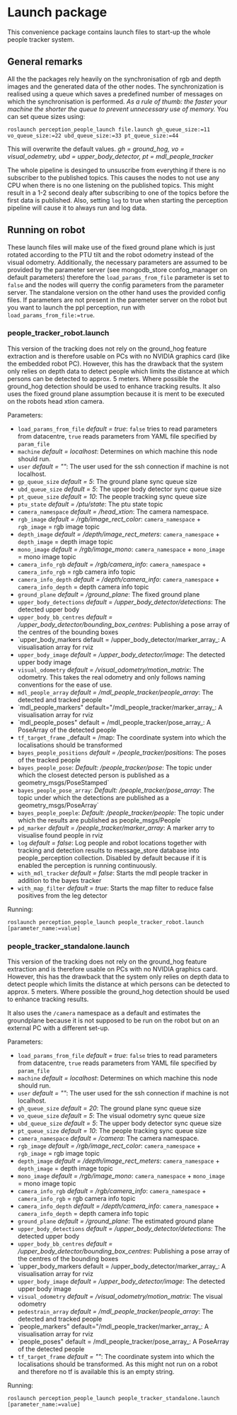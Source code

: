 # Launch package
This convenience package contains launch files to start-up the whole people tracker system.

## General remarks
All the the packages rely heavily on the synchronisation of rgb and depth images and the generated data of the other nodes. The synchronization is realised using a queue which saves a predefined number of messages on which the synchronisation is performed. _As a rule of thumb: the faster your machine the shorter the queue to prevent unnecessary use of memory._ You can set queue sizes using:
```
roslaunch perception_people_launch file.launch gh_queue_size:=11 vo_queue_size:=22 ubd_queue_size:=33 pt_queue_size:=44
```
This will overwrite the default values.  _gh = ground_hog, vo = visual_odemetry, ubd = upper_body_detector, pt = mdl_people_tracker_

The whole pipeline is desinged to unsuscribe from everything if there is no subscriber to the published topics. This causes the nodes to not use any CPU when there is no one listening on the published topics. This might result in a 1-2 second dealy after subscribing to one of the topics before the first data is published. Also, setting `log` to true when starting the perception pipeline will cause it to always run and log data.

## Running on robot
These launch files will make use of the fixed ground plane which is just rotated according to the PTU tilt and the robot odometry instead of the visual odometry. Additionally, the necessary parameters are assumed to be provided by the parameter server (see mongodb_store confog_manager on default parameters) therefore the `load_params_from_file` parameter is set to `false` and the nodes will querry the config parameters from the parameter server. The standalone version on the other hand uses the provided config files. If parameters are not present in the paremeter server on the robot but you want to launch the ppl perception, run with `load_params_from_file:=true`.

### people_tracker_robot.launch
This version of the tracking does not rely on the ground_hog feature extraction and is therefore usable on PCs with no NVIDIA graphics card (like the embedded robot PC). However, this has the drawback that the system only relies on depth data to detect people which limits the distance at which persons can be detected to approx. 5 meters. Where possible the ground_hog detection should be used to enhance tracking results. It also uses the fixed ground plane assumption because it is ment to be executed on the robots head xtion camera.

Parameters:
* `load_params_from_file` _default = true_: `false` tries to read parameters from datacentre, `true` reads parameters from YAML file specified by `param_file`
* `machine` _default = localhost_: Determines on which machine this node should run.
* `user` _default = ""_: The user used for the ssh connection if machine is not localhost.
* `gp_queue_size` _default = 5_: The ground plane sync queue size
* `ubd_queue_size` _default = 5_: The upper body detector sync queue size
* `pt_queue_size` _default = 10_: The people tracking sync queue size
* `ptu_state` _default = /ptu/state_: The ptu state topic
* `camera_namespace` _default = /head_xtion_: The camera namespace.
* `rgb_image` _default = /rgb/image_rect_color_: `camera_namespace` + `rgb_image` = rgb image topic
* `depth_image` _default = /depth/image_rect_meters_: `camera_namespace` + `depth_image` = depth image topic
* `mono_image` _default = /rgb/image_mono_: `camera_namespace` + `mono_image` = mono image topic
* `camera_info_rgb` _default = /rgb/camera_info_: `camera_namespace` + `camera_info_rgb` = rgb camera info topic
* `camera_info_depth` _default = /depth/camera_info_: `camera_namespace` + `camera_info_depth` = depth camera info topic
* `ground_plane` _default = /ground_plane_: The fixed ground plane
* `upper_body_detections` _default = /upper_body_detector/detections_: The detected upper body
* `upper_body_bb_centres` _default = /upper_body_detector/bounding_box_centres_: Publishing a pose array of the centres of the bounding boxes
* `upper_body_markers default = /upper_body_detector/marker_array_: A visualisation array for rviz
* `upper_body_image` _default = /upper_body_detector/image_: The detected upper body image
* `visual_odometry` _default = /visual_odometry/motion_matrix_: The odometry. This takes the real odometry and only follows naming conventions for the ease of use.
* `mdl_people_array` _default = /mdl_people_tracker/people_array_: The detected and tracked people
* `mdl_people_markers" default="/mdl_people_tracker/marker_array_: A visualisation array for rviz
* `mdl_people_poses" default = /mdl_people_tracker/pose_array_: A PoseArray of the detected people
* `tf_target_frame` _default = /map: The coordinate system into which the localisations should be transformed
* `bayes_people_positions` _default = /people_tracker/positions_: The poses of the tracked people
* `bayes_people_pose`: _Default: /people_tracker/pose_: The topic under which the closest detected person is published as a geometry_msgs/PoseStamped`
* `bayes_people_pose_array`: _Default: /people_tracker/pose_array_: The topic under which the detections are published as a geometry_msgs/PoseArray`
* `bayes_people_poeple`: _Default: /people_tracker/people_: The topic under which the results are published as people_msgs/People`
* `pd_marker` _default = /people_tracker/marker_array_: A marker arry to visualise found people in rviz
* `log` _default = false_: Log people and robot locations together with tracking and detection results to message_store database into people_perception collection. Disabled by default because if it is enabled the perception is running continuously.
* `with_mdl_tracker` _default = false_: Starts the mdl people tracker in addition to the bayes tracker
* `with_map_filter` _default = true_: Starts the map filter to reduce false positives from the leg detector


Running:
```
roslaunch perception_people_launch people_tracker_robot.launch [parameter_name:=value]
```

### people_tracker_standalone.launch
This version of the tracking does not rely on the ground_hog feature extraction and is therefore usable on PCs with no NVIDIA graphics card. However, this has the drawback that the system only relies on depth data to detect people which limits the distance at which persons can be detected to approx. 5 meters. Where possible the ground_hog detection should be used to enhance tracking results. 

It also uses the `/camera` namespace as a default and estimates the groundplane because it is not supposed to be run on the robot but on an external PC with a different set-up.


Parameters:
* `load_params_from_file` _default = true_: `false` tries to read parameters from datacentre, `true` reads parameters from YAML file specified by `param_file`
* `machine` _default = localhost_: Determines on which machine this node should run.
* `user` _default = ""_: The user used for the ssh connection if machine is not localhost.
* `gh_queue_size` _default = 20_: The ground plane sync queue size
* `vo_queue_size` _default = 5_: The visual odometry sync queue size
* `ubd_queue_size` _default = 5_: The upper body detector sync queue size
* `pt_queue_size` _default = 10_: The people tracking sync queue size
* `camera_namespace` _default = /camera_: The camera namespace.
* `rgb_image` _default = /rgb/image_rect_color_: `camera_namespace` + `rgb_image` = rgb image topic
* `depth_image` _default = /depth/image_rect_meters_: `camera_namespace` + `depth_image` = depth image topic
* `mono_image` _default = /rgb/image_mono_: `camera_namespace` + `mono_image` = mono image topic
* `camera_info_rgb` _default = /rgb/camera_info_: `camera_namespace` + `camera_info_rgb` = rgb camera info topic
* `camera_info_depth` _default = /depth/camera_info_: `camera_namespace` + `camera_info_depth` = depth camera info topic
* `ground_plane` _default = /ground_plane_: The estimated ground plane
* `upper_body_detections` _default = /upper_body_detector/detections_: The detected upper body
* `upper_body_bb_centres` _default = /upper_body_detector/bounding_box_centres_: Publishing a pose array of the centres of the bounding boxes
* `upper_body_markers default = /upper_body_detector/marker_array_: A visualisation array for rviz
* `upper_body_image` _default = /upper_body_detector/image_: The detected upper body image
* `visual_odometry` _default = /visual_odometry/motion_matrix_: The visual odometry
* `pedestrain_array` _default = /mdl_people_tracker/people_array_: The detected and tracked people
* `people_markers" default="/mdl_people_tracker/marker_array_: A visualisation array for rviz
* `people_poses" default = /mdl_people_tracker/pose_array_: A PoseArray of the detected people
* `tf_target_frame` _default = ""_: The coordinate system into which the localisations should be transformed. As this might not run on a robot and therefore no tf is available this is an empty string.


Running:
```
roslaunch perception_people_launch people_tracker_standalone.launch [parameter_name:=value]
```

